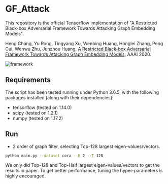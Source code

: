 # GF_Attack
This repository is the official Tensorflow implementation of "A Restricted Black-box Adversarial Framework Towards Attacking Graph Embedding Models".

Heng Chang, Yu Rong, Tingyang Xu, Wenbing Huang, Honglei Zhang, Peng Cui, Wenwu Zhu, Junzhou Huang, [A Restricted Black-box Adversarial Framework Towards Attacking Graph Embedding Models](https://arxiv.org/pdf/1908.01297.pdf), AAAI 2020.

![framework](https://tva1.sinaimg.cn/large/006tNbRwgy1ga0buxk4wcj31mi0ig454.jpg)

## Requirements
The script has been tested running under Python 3.6.5, with the following packages installed (along with their dependencies):
* tensorflow (tested on 1.14.0)
* scipy (tested on 1.2.1)
* numpy (tested on 1.17.2)

## Run
- 2 order of graph filter, selecting Top-128 largest eigen-values/vectors.
```bash
python main.py --dataset cora --K 2 --T 128
```
We only did Top-128 and Top-Half largest eigen-values/vectors to get the results in paper. To get better performance, tuning the hyper-parameters is highly encouraged.


